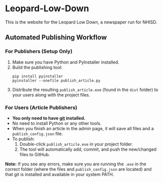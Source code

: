 
# Leopard-Low-Down
This is the website for the Leopard Low Down, a newspaper run for NHISD.

## Automated Publishing Workflow

### For Publishers (Setup Only)
1. Make sure you have Python and PyInstaller installed.
2. Build the publishing tool:
	 ```
	 pip install pyinstaller
	 pyinstaller --onefile publish_article.py
	 ```
3. Distribute the resulting `publish_article.exe` (found in the `dist` folder) to your users along with the project files.

### For Users (Article Publishers)
- **You only need to have [git](https://git-scm.com/downloads) installed.**
- No need to install Python or any other tools.
- When you finish an article in the admin page, it will save all files and a `publish_config.json` file.
- To publish:
	1. Double-click `publish_article.exe` in your project folder.
	2. The tool will automatically add, commit, and push the new/changed files to GitHub.

**Note:** If you see any errors, make sure you are running the `.exe` in the correct folder (where the files and `publish_config.json` are located) and that git is installed and available in your system PATH.
